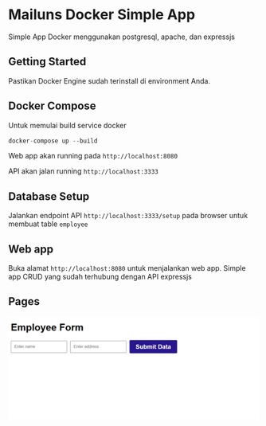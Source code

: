 # Mailuns Docker Simple App

Simple App Docker menggunakan postgresql, apache, dan expressjs


## Getting Started
Pastikan Docker Engine sudah terinstall di environment Anda.

## Docker Compose

Untuk memulai build service docker

```php
docker-compose up --build
```

Web app akan running pada `http://localhost:8080`

API akan jalan running `http://localhost:3333`

## Database Setup

Jalankan endpoint API `http://localhost:3333/setup` pada browser untuk membuat table `employee`

## Web app

Buka alamat `http://localhost:8080` untuk menjalankan web app. Simple app CRUD yang sudah terhubung dengan API expressjs

## Pages
![App Screenshot](https://github.com/mailuns/docker-mailuns/blob/main/docker-node.png)

